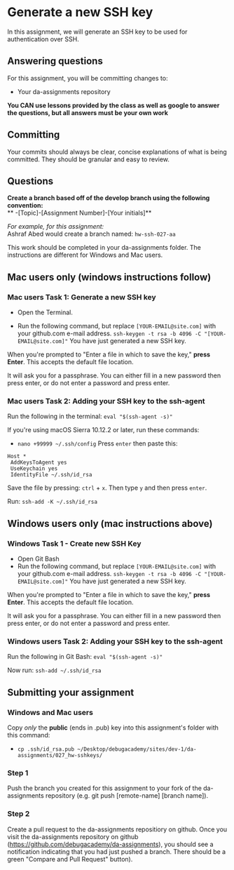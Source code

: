 # Generate a new SSH key
In this assignment, we will generate an SSH key to be used for authentication over SSH.

## Answering questions
For this assignment, you will be committing changes to:
- Your da-assignments repository

**You CAN use lessons provided by the class as well as google to answer the questions, but all answers must be your own work**  

## Committing
Your commits should always be clear, concise explanations of what is being committed. They should be granular and easy to review.

## Questions
**Create a branch based off of the develop branch using the following convention:**  
** -[Topic]-[Assignment Number]-[Your initials]**

*For example, for this assignment:*  
Ashraf Abed would create a branch named: ```hw-ssh-027-aa```  

This work should be completed in your da-assignments folder. The instructions are different for Windows and Mac users.

## Mac users only (windows instructions follow)
### Mac users Task 1: Generate a new SSH key

- Open the Terminal.

- Run the following command, but replace `[YOUR-EMAIL@site.com]` with your github.com e-mail address.
`ssh-keygen -t rsa -b 4096 -C "[YOUR-EMAIL@site.com]"`
You have just generated a new SSH key.

When you're prompted to "Enter a file in which to save the key," **press Enter**. This accepts the default file location.

It will ask you for a passphrase. You can either fill in a new password then press enter, or do not enter a password and press enter.

### Mac users Task 2: Adding your SSH key to the ssh-agent
Run the following in the terminal: `eval "$(ssh-agent -s)"`

If you're using macOS Sierra 10.12.2 or later, run these commands:
- `nano +99999 ~/.ssh/config`
Press `enter` then paste this:
```
Host *
 AddKeysToAgent yes
 UseKeychain yes
 IdentityFile ~/.ssh/id_rsa
```
Save the file by pressing: `ctrl` + `x`. Then type `y` and then press `enter`.

Run: `ssh-add -K ~/.ssh/id_rsa`

## Windows users only (mac instructions above)
### Windows Task 1 - Create new SSH Key
- Open Git Bash
- Run the following command, but replace `[YOUR-EMAIL@site.com]` with your github.com e-mail address.
`ssh-keygen -t rsa -b 4096 -C "[YOUR-EMAIL@site.com]"`
You have just generated a new SSH key.

When you're prompted to "Enter a file in which to save the key," **press Enter**. This accepts the default file location.

It will ask you for a passphrase. You can either fill in a new password then press enter, or do not enter a password and press enter.

### Windows users Task 2: Adding your SSH key to the ssh-agent
Run the following in Git Bash: `eval "$(ssh-agent -s)"`

Now run: `ssh-add ~/.ssh/id_rsa`

## Submitting your assignment

### Windows and Mac users
Copy *only* the **public** (ends in .pub) key into this assignment's folder with this command:
- `cp .ssh/id_rsa.pub ~/Desktop/debugacademy/sites/dev-1/da-assignments/027_hw-sshkeys/`

### Step 1
Push the branch you created for this assignment to your fork of the da-assignments repository (e.g. git push [remote-name] [branch name]).

### Step 2
Create a pull request to the da-assignments repositiory on github. Once you visit the da-assignments repository on github (https://github.com/debugacademy/da-assignments), you should see a notification indicating that you had just pushed a branch. There should be a green "Compare and Pull Request" button).

